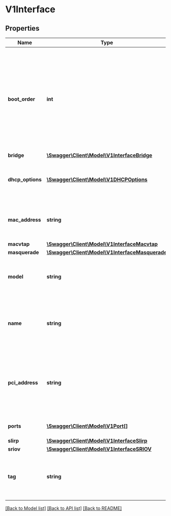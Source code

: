 # V1Interface

## Properties
Name | Type | Description | Notes
------------ | ------------- | ------------- | -------------
**boot_order** | **int** | BootOrder is an integer value &gt; 0, used to determine ordering of boot devices. Lower values take precedence. Each interface or disk that has a boot order must have a unique value. Interfaces without a boot order are not tried. | [optional] 
**bridge** | [**\Swagger\Client\Model\V1InterfaceBridge**](V1InterfaceBridge.md) |  | [optional] 
**dhcp_options** | [**\Swagger\Client\Model\V1DHCPOptions**](V1DHCPOptions.md) | If specified the network interface will pass additional DHCP options to the VMI | [optional] 
**mac_address** | **string** | Interface MAC address. For example: de:ad:00:00:be:af or DE-AD-00-00-BE-AF. | [optional] 
**macvtap** | [**\Swagger\Client\Model\V1InterfaceMacvtap**](V1InterfaceMacvtap.md) |  | [optional] 
**masquerade** | [**\Swagger\Client\Model\V1InterfaceMasquerade**](V1InterfaceMasquerade.md) |  | [optional] 
**model** | **string** | Interface model. One of: e1000, e1000e, ne2k_pci, pcnet, rtl8139, virtio. Defaults to virtio. | [optional] 
**name** | **string** | Logical name of the interface as well as a reference to the associated networks. Must match the Name of a Network. | 
**pci_address** | **string** | If specified, the virtual network interface will be placed on the guests pci address with the specified PCI address. For example: 0000:81:01.10 | [optional] 
**ports** | [**\Swagger\Client\Model\V1Port[]**](V1Port.md) | List of ports to be forwarded to the virtual machine. | [optional] 
**slirp** | [**\Swagger\Client\Model\V1InterfaceSlirp**](V1InterfaceSlirp.md) |  | [optional] 
**sriov** | [**\Swagger\Client\Model\V1InterfaceSRIOV**](V1InterfaceSRIOV.md) |  | [optional] 
**tag** | **string** | If specified, the virtual network interface address and its tag will be provided to the guest via config drive | [optional] 

[[Back to Model list]](../README.md#documentation-for-models) [[Back to API list]](../README.md#documentation-for-api-endpoints) [[Back to README]](../README.md)


